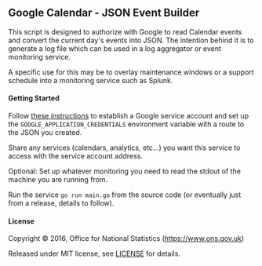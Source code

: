 ## Google Calendar - JSON Event Builder

This script is designed to authorize with Google to read Calendar events and
convert the current day's events into JSON. The intention behind it is to
generate a log file which can be used in a log aggregator or event monitoring
service.

A specific use for this may be to overlay maintenance windows or a support
schedule into a monitoring service such as Splunk.

#### Getting Started

Follow [these instructions](https://developers.google.com/identity/protocols/application-default-credentials#howtheywork)
to establish a Google service account and set up the `GOOGLE_APPLICATION_CREDENTIALS`
environment variable with a route to the JSON you created.

Share any services (calendars, analytics, etc...) you want this service to access with the service account address.

Optional: Set up whatever monitoring you need to read the stdout of the machine
you are running from.

Run the service `go run main.go` from the source code (or eventually just from a release, details to follow).

#### License

Copyright ©‎ 2016, Office for National Statistics (https://www.ons.gov.uk)

Released under MIT license, see [LICENSE](LICENSE.md) for details.
